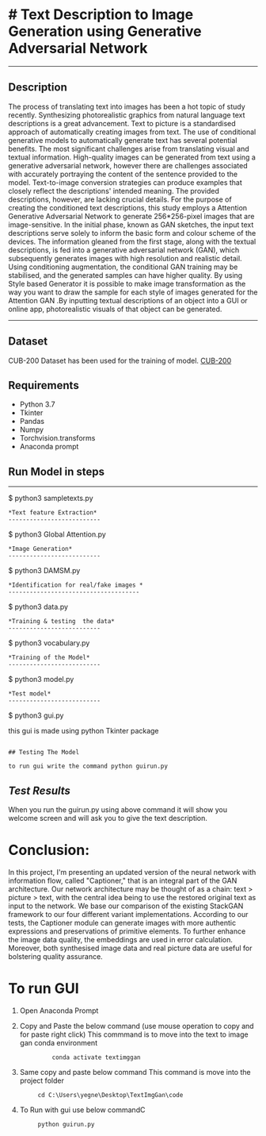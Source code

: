 # # Text Description to Image Generation using Generative Adversarial Network 


----
## Description

The process of translating text into images has been a hot topic of study recently. Synthesizing 
photorealistic graphics from natural language text descriptions is a great advancement. Text to picture 
is a standardised approach of automatically creating images from text. The use of conditional 
generative models to automatically generate text has several potential benefits. The most significant 
challenges arise from translating visual and textual information. High-quality images can be generated 
from text using a generative adversarial network, however there are challenges associated with 
accurately portraying the content of the sentence provided to the model. Text-to-image conversion 
strategies can produce examples that closely reflect the descriptions' intended meaning. The provided 
descriptions, however, are lacking crucial details. For the purpose of creating the conditioned text 
descriptions, this study employs a Attention Generative Adversarial Network to generate 256*256-pixel 
images that are image-sensitive. In the initial phase, known as GAN sketches, the input text 
descriptions serve solely to inform the basic form and colour scheme of the devices. The information 
gleaned from the first stage, along with the textual descriptions, is fed into a generative adversarial 
network (GAN), which subsequently generates images with high resolution and realistic detail. Using 
conditioning augmentation, the conditional GAN training may be stabilised, and the generated 
samples can have higher quality. By using Style based Generator it is possible to make image 
transformation as the way you want to draw the sample for each style of images generated for the 
Attention GAN .By inputting textual descriptions of an object into a GUI or online app, photorealistic 
visuals of that object can be generated.

----
## Dataset
CUB-200 Dataset has been used for the training of model.
   [CUB-200](https://www.kaggle.com/datasets/veeralakrishna/200-bird-species-with-11788-images)
   

## Requirements
* Python 3.7
* Tkinter
* Pandas
* Numpy
* Torchvision.transforms
* Anaconda prompt 



## Run Model in steps
---
$ python3 sampletexts.py
```
*Text feature Extraction*
--------------------------
```
$ python3 Global Attention.py
```
*Image Generation*
--------------------------
```
$ python3 DAMSM.py
```
*Identification for real/fake images *
-------------------------------------
```
$ python3 data.py
```
*Training & testing  the data*
--------------------------
```
$ python3 vocabulary.py
```
*Training of the Model*
--------------------------
```
$ python3 model.py
```
*Test model*
--------------------------
```
$ python3 gui.py

this gui is made using python Tkinter package 
```

## Testing The Model
 
to run gui write the command python guirun.py
```

*Test Results*
--------------
When you run the guirun.py using above command it will show you welcome screen and will ask you to give the text description.


# Conclusion:
In this project, I'm presenting an updated version of the neural network with information flow, called 
"Captioner," that is an integral part of the GAN architecture. Our network architecture may be 
thought of as a chain: text > picture > text, with the central idea being to use the restored 
original text as input to the network. We base our comparison of the existing StackGAN 
framework to our four different variant implementations. According to our tests, the Captioner 
module can generate images with more authentic expressions and preservations of primitive 
elements. To further enhance the image data quality, the embeddings are used in error 
calculation. Moreover, both synthesised image data and real picture data are useful for 
bolstering quality assurance.

# To run GUI
1) Open Anaconda Prompt

2) Copy and Paste the below command (use mouse  operation to copy and for paste right click)
This commmand is to move into the text to image gan conda environment

 				conda activate textimggan




3) Same copy and paste below command
This command is move into the project folder

			cd C:\Users\yegne\Desktop\TextImgGan\code


4) To Run with gui use below commandC

			python guirun.py
      
